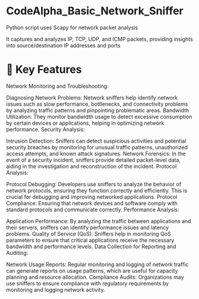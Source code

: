 # CodeAlpha_Basic_Network_Sniffer
Python script uses Scapy for network packet analysis

It captures and analyzes IP, TCP, UDP, and ICMP packets, providing insights into source/destination IP addresses and ports

# 🚀 Key Features
 
Network Monitoring and Troubleshooting:

Diagnosing Network Problems: Network sniffers help identify network issues such as slow performance, bottlenecks, and connectivity problems by analyzing traffic patterns and pinpointing problematic areas.
Bandwidth Utilization: They monitor bandwidth usage to detect excessive consumption by certain devices or applications, helping in optimizing network performance.
Security Analysis:

Intrusion Detection: Sniffers can detect suspicious activities and potential security breaches by monitoring for unusual traffic patterns, unauthorized access attempts, and known attack signatures.
Network Forensics: In the event of a security incident, sniffers provide detailed packet-level data, aiding in the investigation and reconstruction of the incident.
Protocol Analysis:

Protocol Debugging: Developers use sniffers to analyze the behavior of network protocols, ensuring they function correctly and efficiently. This is crucial for debugging and improving networked applications.
Protocol Compliance: Ensuring that network devices and software comply with standard protocols and communicate correctly.
Performance Analysis:

Application Performance: By analyzing the traffic between applications and their servers, sniffers can identify performance issues and latency problems.
Quality of Service (QoS): Sniffers help in monitoring QoS parameters to ensure that critical applications receive the necessary bandwidth and performance levels.
Data Collection for Reporting and Auditing:

Network Usage Reports: Regular monitoring and logging of network traffic can generate reports on usage patterns, which are useful for capacity planning and resource allocation.
Compliance Audits: Organizations may use sniffers to ensure compliance with regulatory requirements by monitoring and logging network activity.


